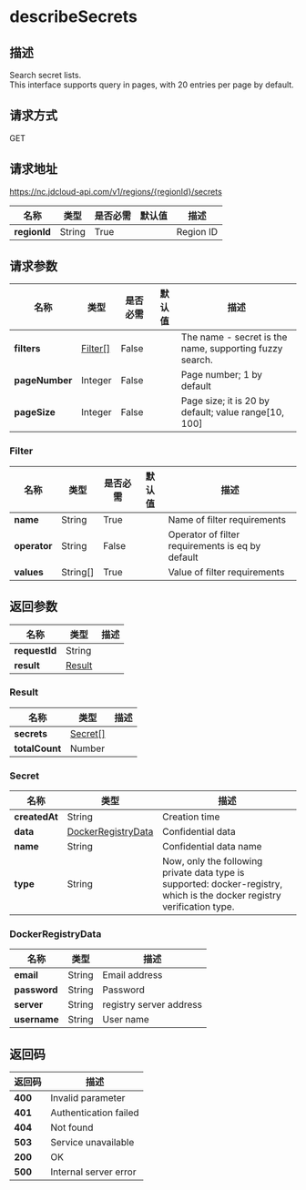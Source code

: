 # describeSecrets


## 描述
Search secret lists. <br>
This interface supports query in pages, with 20 entries per page by default.


## 请求方式
GET

## 请求地址
https://nc.jdcloud-api.com/v1/regions/{regionId}/secrets

|名称|类型|是否必需|默认值|描述|
|---|---|---|---|---|
|**regionId**|String|True||Region ID|

## 请求参数
|名称|类型|是否必需|默认值|描述|
|---|---|---|---|---|
|**filters**|[Filter[]](##Filter)|False||The name - secret is the name, supporting fuzzy search.<br>|
|**pageNumber**|Integer|False||Page number; 1 by default|
|**pageSize**|Integer|False||Page size; it is 20 by default; value range[10, 100]|

### <a name="Filter">Filter</a>
|名称|类型|是否必需|默认值|描述|
|---|---|---|---|---|
|**name**|String|True||Name of filter requirements|
|**operator**|String|False||Operator of filter requirements is eq by default|
|**values**|String[]|True||Value of filter requirements|

## 返回参数
|名称|类型|描述|
|---|---|---|
|**requestId**|String||
|**result**|[Result](##Result)||


### <a name="Result">Result</a>
|名称|类型|描述|
|---|---|---|
|**secrets**|[Secret[]](##Secret)||
|**totalCount**|Number||
### <a name="Secret">Secret</a>
|名称|类型|描述|
|---|---|---|
|**createdAt**|String|Creation time|
|**data**|[DockerRegistryData](##DockerRegistryData)|Confidential data|
|**name**|String|Confidential data name|
|**type**|String|Now, only the following private data type is supported: docker-registry, which is the docker registry verification type.|
### <a name="DockerRegistryData">DockerRegistryData</a>
|名称|类型|描述|
|---|---|---|
|**email**|String|Email address|
|**password**|String|Password|
|**server**|String|registry server address|
|**username**|String|User name|

## 返回码
|返回码|描述|
|---|---|
|**400**|Invalid parameter|
|**401**|Authentication failed|
|**404**|Not found|
|**503**|Service unavailable|
|**200**|OK|
|**500**|Internal server error|
